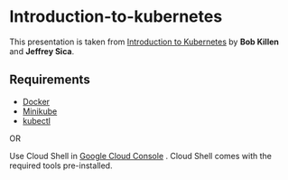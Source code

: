 # Introduction-to-kubernetes
This presentation is taken from [Introduction to Kubernetes](https://docs.google.com/presentation/d/1zrfVlE5r61ZNQrmXKx5gJmBcXnoa_WerHEnTxu5SMco) by **Bob Killen** and **Jeffrey Sica**.

## Requirements

- [Docker](https://docs.docker.com/engine/install/)
- [Minikube](https://minikube.sigs.k8s.io/docs/start/)
-  [kubectl](https://kubernetes.io/docs/tasks/tools/)

OR

Use Cloud Shell in [Google Cloud Console](console.cloud.google.com) . Cloud Shell comes with the required tools pre-installed.
 
